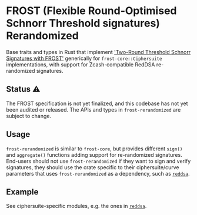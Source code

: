 # FROST (Flexible Round-Optimised Schnorr Threshold signatures) Rerandomized

Base traits and types in Rust that implement ['Two-Round Threshold Schnorr Signatures with
FROST'](https://datatracker.ietf.org/doc/draft-irtf-cfrg-frost/) generically for
`frost-core::Ciphersuite` implementations, with support for Zcash-compatible
RedDSA re-randomized signatures.

## Status ⚠

The FROST specification is not yet finalized, and this codebase has not yet been audited or
released. The APIs and types in `frost-rerandomized` are subject to change.

## Usage

`frost-rerandomized` is similar to `frost-core`, but provides different
`sign()` and `aggregate()` functions adding support for re-randomized signatures.
End-users should not use `frost-rerandomized` if they want to sign and verify signatures, they
should use the crate specific to their ciphersuite/curve parameters that uses `frost-rerandomized` as a
dependency, such as [`reddsa`](https://github.com/ZcashFoundation/reddsa/).

## Example

See ciphersuite-specific modules, e.g. the ones in [`reddsa`](https://github.com/ZcashFoundation/reddsa/).
